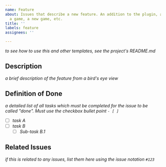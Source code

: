 ```yaml
---
name: Feature
about: Issues that describe a new feature. An addition to the plugin, a feature of
  a game, a new game, etc.
title: ''
labels: feature
assignees: ''

---
```


*to see how to use this and other templates, see the project's README.md*

## Description
*a brief description of the feature from a bird's eye view*

## Definition of Done
*a detailed list of all tasks which must be completed for the issue to be called "done". Must use the checkbox bullet point `- [ ]`*
- [ ] *task A*
- [ ] *task B*
  - [ ] *Sub-task B.1*

## Related Issues
*if this is related to any issues, list them here using the issue notation `#123`*
